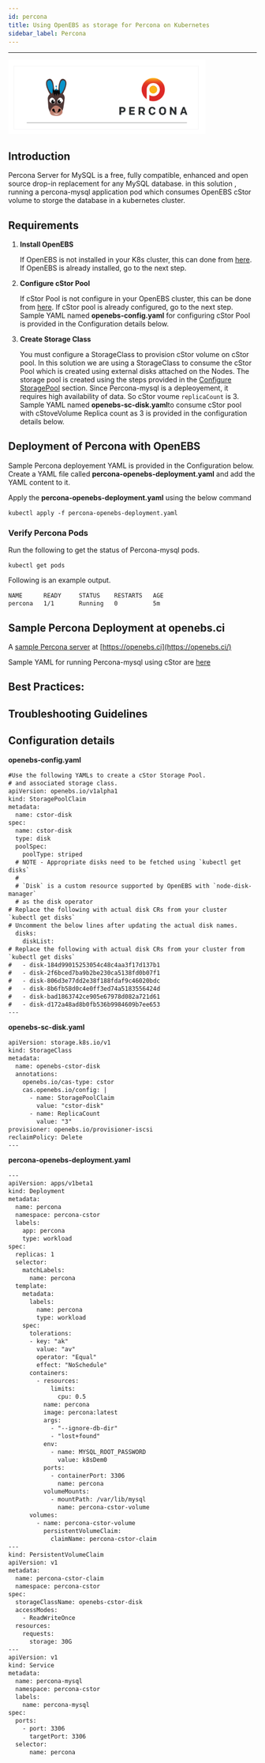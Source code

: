 ```yaml
---
id: percona
title: Using OpenEBS as storage for Percona on Kubernetes
sidebar_label: Percona
---
```

------

<img src="/docs/assets/o-percona.png" alt="OpenEBS and Prometheus" style="width:400px;">

## Introduction

Percona Server for MySQL is a free, fully compatible, enhanced and open source drop-in replacement for any MySQL database. in this solution , running a percona-mysql application pod which consumes OpenEBS cStor volume  to storge the database in a kubernetes cluster.

## Requirements

1. **Install OpenEBS**

   If OpenEBS is not installed in your K8s cluster, this can done from [here](/docs/next/installation.html). If OpenEBS is already installed, go to the next step. 

2. **Configure cStor Pool**

   If cStor Pool is not configure in your OpenEBS cluster, this can be done from [here](/docs/next/configurepools.html). If cStor pool is already configured, go to the next step. Sample YAML named **openebs-config.yaml** for configuring cStor Pool is provided in the Configuration details below.

3. **Create Storage Class**

   You must configure a StorageClass to provision cStor volume on cStor pool. In this solution we are using a StorageClass to consume the cStor Pool which is created using external disks attached on the Nodes. The storage pool is created using the steps provided in the [Configure StoragePool](/docs/next/configurepools.html) section. Since Percona-mysql is a depleoyement, it requires high availability of data. So cStor voume `replicaCount` is 3. Sample YAML named **openebs-sc-disk.yaml**to consume cStor pool with cStoveVolume Replica count as 3 is provided in the configuration details below.

## Deployment of Percona with OpenEBS 

Sample  Percona deployement YAML is provided in the Configuration below. Create a YAML file called **percona-openebs-deployment.yaml** and add the YAML content to it.

Apply the **percona-openebs-deployment.yaml** using the below command  

```
kubectl apply -f percona-openebs-deployment.yaml
```

### Verify Percona Pods

Run the following to get the status of Percona-mysql pods.

```
kubectl get pods
```

Following is an example output.

```
NAME      READY     STATUS    RESTARTS   AGE
percona   1/1       Running   0          5m

```

## Sample Percona Deployment at openebs.ci

A [sample Percona server](https://www.openebs.ci/percona-cstor) at [https://openebs.ci](https://openebs.ci/)

Sample YAML  for running Percona-mysql using cStor are [here](https://github.com/openebs/e2e-infrastructure/tree/54fe55c5da8b46503e207fe0bc08f9624b31e24c/production/percona-cstor)



## Best Practices:



## Troubleshooting Guidelines



## Configuration details

**openebs-config.yaml**

```
#Use the following YAMLs to create a cStor Storage Pool.
# and associated storage class.
apiVersion: openebs.io/v1alpha1
kind: StoragePoolClaim
metadata:
  name: cstor-disk
spec:
  name: cstor-disk
  type: disk
  poolSpec:
    poolType: striped
  # NOTE - Appropriate disks need to be fetched using `kubectl get disks`
  #
  # `Disk` is a custom resource supported by OpenEBS with `node-disk-manager`
  # as the disk operator
# Replace the following with actual disk CRs from your cluster `kubectl get disks`
# Uncomment the below lines after updating the actual disk names.
  disks:
    diskList:
# Replace the following with actual disk CRs from your cluster from `kubectl get disks`
#   - disk-184d99015253054c48c4aa3f17d137b1
#   - disk-2f6bced7ba9b2be230ca5138fd0b07f1
#   - disk-806d3e77dd2e38f188fdaf9c46020bdc
#   - disk-8b6fb58d0c4e0ff3ed74a5183556424d
#   - disk-bad1863742ce905e67978d082a721d61
#   - disk-d172a48ad8b0fb536b9984609b7ee653
---
```

**openebs-sc-disk.yaml**

```
apiVersion: storage.k8s.io/v1
kind: StorageClass
metadata:
  name: openebs-cstor-disk
  annotations:
    openebs.io/cas-type: cstor
    cas.openebs.io/config: |
      - name: StoragePoolClaim
        value: "cstor-disk"
      - name: ReplicaCount
        value: "3"       
provisioner: openebs.io/provisioner-iscsi
reclaimPolicy: Delete
---
```

**percona-openebs-deployment.yaml**

```
---
apiVersion: apps/v1beta1
kind: Deployment
metadata:
  name: percona
  namespace: percona-cstor	
  labels:
    app: percona
    type: workload
spec:
  replicas: 1
  selector: 
    matchLabels:
      name: percona 
  template: 
    metadata:
      labels: 
        name: percona
        type: workload
    spec:
      tolerations:
      - key: "ak"
        value: "av"
        operator: "Equal"
        effect: "NoSchedule"
      containers:
        - resources:
            limits:
              cpu: 0.5
          name: percona
          image: percona:latest
          args:
            - "--ignore-db-dir"
            - "lost+found"
          env:
            - name: MYSQL_ROOT_PASSWORD
              value: k8sDem0
          ports:
            - containerPort: 3306
              name: percona
          volumeMounts:
            - mountPath: /var/lib/mysql
              name: percona-cstor-volume
      volumes:
        - name: percona-cstor-volume
          persistentVolumeClaim:
            claimName: percona-cstor-claim
---
kind: PersistentVolumeClaim
apiVersion: v1
metadata:
  name: percona-cstor-claim
  namespace: percona-cstor
spec:
  storageClassName: openebs-cstor-disk
  accessModes:
    - ReadWriteOnce
  resources:
    requests:
      storage: 30G
---
apiVersion: v1
kind: Service
metadata:
  name: percona-mysql
  namespace: percona-cstor
  labels:
    name: percona-mysql
spec:
  ports:
    - port: 3306
      targetPort: 3306
  selector:
      name: percona
```

<!-- Hotjar Tracking Code for https://docs.openebs.io -->

<script>
   (function(h,o,t,j,a,r){
       h.hj=h.hj||function(){(h.hj.q=h.hj.q||[]).push(arguments)};
       h._hjSettings={hjid:785693,hjsv:6};
       a=o.getElementsByTagName('head')[0];
       r=o.createElement('script');r.async=1;
       r.src=t+h._hjSettings.hjid+j+h._hjSettings.hjsv;
       a.appendChild(r);
   })(window,document,'https://static.hotjar.com/c/hotjar-','.js?sv=');
</script>


<!-- Global site tag (gtag.js) - Google Analytics -->
<script async src="https://www.googletagmanager.com/gtag/js?id=UA-92076314-12"></script>
<script>
  window.dataLayer = window.dataLayer || [];
  function gtag(){dataLayer.push(arguments);}
  gtag('js', new Date());

  gtag('config', 'UA-92076314-12');
</script>
